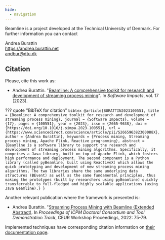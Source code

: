 ```yaml
---
hide:
  - navigation
---
```


Beamline is a project developed at the Technical University of Denmark. For further information you can contact

Andrea Burattin  
<https://andrea.burattin.net>  
<andbur@dtu.dk>


## Citation

Please, cite this work as:

* Andrea Burattin. "[Beamline: A comprehensive toolkit for research and development of streaming process mining](http://dx.doi.org/10.1016/j.simpa.2023.100551)". In *Software Impacts*, vol. 17 (2023).

??? quote "BibTeX for citation"
    ```bibtex
    @article{BURATTIN2023100551,
      title = {Beamline: A comprehensive toolkit for research and development of streaming process mining},
      journal = {Software Impacts},
      volume = {17},
      pages = {100551},
      year = {2023},
      issn = {2665-9638},
      doi = {https://doi.org/10.1016/j.simpa.2023.100551},
      url = {https://www.sciencedirect.com/science/article/pii/S266596382300088X},
      author = {Andrea Burattin},
      keywords = {Process mining, Streaming process mining, Apache Flink, Reactive programming},
      abstract = {Beamline is a software library to support the research and development of streaming process mining algorithms. Specifically, it comprises a Java library, built on top of Apache Flink, which fosters high performance and deployment. The second component is a Python library (called pyBeamline, built using ReactiveX) which allows the quick prototyping and development of new streaming process mining algorithms. The two libraries share the same underlying data structures (BEvent) as well as the same fundamental principles, thus making the prototypes (built by researchers using pyBeamline) quickly transferrable to full-fledged and highly scalable applications (using Java Beamline).}
    }
    ```

Another relevant publication where the framework is presented is:

*   Andrea Burattin. "[Streaming Process Mining with Beamline (Extended Abstract)](https://ceur-ws.org/Vol-3299/Paper16.pdf). In *Proceedings of ICPM Doctoral Consortium and Tool Demonstration Track*, CEUR Workshop Proceedings, 2022: 75-79. 

Implemented techniques have corresponding citation information on [their documentation page](/implemented-techniques).